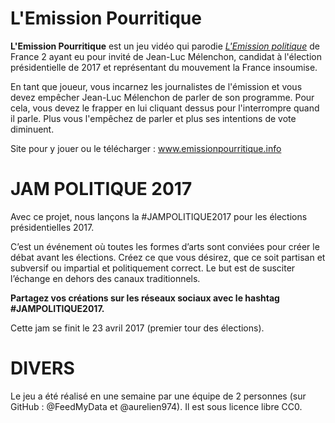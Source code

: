 # L'Emission Pourritique

**L'Emission Pourritique** est un jeu vidéo qui parodie [*L'Emission politique*](https://www.youtube.com/watch?v=Rbo6bGtOxjE) de France 2 ayant eu pour invité de Jean-Luc Mélenchon, candidat à l'élection présidentielle de 2017 et représentant du mouvement la France insoumise.

En tant que joueur, vous incarnez les journalistes de l'émission et vous devez empêcher Jean-Luc Mélenchon de parler de son programme. Pour cela, vous devez le frapper en lui cliquant dessus pour l'interrompre quand il parle. Plus vous l'empêchez de parler et plus ses intentions de vote diminuent.

Site pour y jouer ou le télécharger : www.emissionpourritique.info

# JAM POLITIQUE 2017

Avec ce projet, nous lançons la #JAMPOLITIQUE2017 pour les élections présidentielles 2017.

C’est un événement où toutes les formes d’arts sont conviées pour créer le débat avant les élections.
Créez ce que vous désirez, que ce soit partisan et subversif ou impartial et politiquement correct.
Le but est de susciter l’échange en dehors des canaux traditionnels.

**Partagez vos créations sur les réseaux sociaux avec le hashtag #JAMPOLITIQUE2017.**

Cette jam se finit le 23 avril 2017 (premier tour des élections).

# DIVERS
Le jeu a été réalisé en une semaine par une équipe de 2 personnes (sur GitHub : @FeedMyData et @aurelien974).
Il est sous licence libre CC0.
